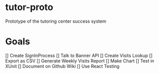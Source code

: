 # tutor-proto
Prototype of the tutoring center success system

# Goals
[]  Create SignInProcess
  [] Talk to Banner API
[]  Create Visits Lookup
  []  Export as CSV
[]  Generate Weekly Visits Report
  []  Make Chart
[] Test in XUnit
[] Document on Github Wiki
[] Use React Testing
